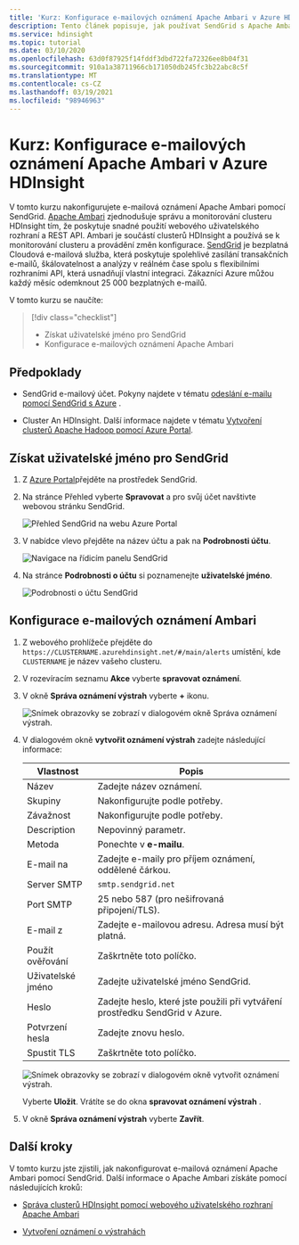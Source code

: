 ```yaml
---
title: 'Kurz: Konfigurace e-mailových oznámení Apache Ambari v Azure HDInsight'
description: Tento článek popisuje, jak používat SendGrid s Apache Ambari pro e-mailová oznámení.
ms.service: hdinsight
ms.topic: tutorial
ms.date: 03/10/2020
ms.openlocfilehash: 63d0f87925f14fddf3dbd722fa72326ee8b04f31
ms.sourcegitcommit: 910a1a38711966cb171050db245fc3b22abc8c5f
ms.translationtype: MT
ms.contentlocale: cs-CZ
ms.lasthandoff: 03/19/2021
ms.locfileid: "98946963"
---
```

# <a name="tutorial-configure-apache-ambari-email-notifications-in-azure-hdinsight"></a>Kurz: Konfigurace e-mailových oznámení Apache Ambari v Azure HDInsight

V tomto kurzu nakonfigurujete e-mailová oznámení Apache Ambari pomocí SendGrid. [Apache Ambari](./hdinsight-hadoop-manage-ambari.md) zjednodušuje správu a monitorování clusteru HDInsight tím, že poskytuje snadné použití webového uživatelského rozhraní a REST API. Ambari je součástí clusterů HDInsight a používá se k monitorování clusteru a provádění změn konfigurace. [SendGrid](https://sendgrid.com/solutions/) je bezplatná Cloudová e-mailová služba, která poskytuje spolehlivé zasílání transakčních e-mailů, škálovatelnost a analýzy v reálném čase spolu s flexibilními rozhraními API, která usnadňují vlastní integraci. Zákazníci Azure můžou každý měsíc odemknout 25 000 bezplatných e-mailů.

V tomto kurzu se naučíte:

> [!div class="checklist"]
> * Získat uživatelské jméno pro SendGrid
> * Konfigurace e-mailových oznámení Apache Ambari

## <a name="prerequisites"></a>Předpoklady

* SendGrid e-mailový účet. Pokyny najdete v tématu [odeslání e-mailu pomocí SendGrid s Azure](../sendgrid-dotnet-how-to-send-email.md) .

* Cluster An HDInsight. Další informace najdete v tématu [Vytvoření clusterů Apache Hadoop pomocí Azure Portal](./hdinsight-hadoop-create-linux-clusters-portal.md).

## <a name="obtain-sendgrid-username"></a>Získat uživatelské jméno pro SendGrid

1. Z [Azure Portal](https://portal.azure.com)přejděte na prostředek SendGrid.

1. Na stránce Přehled vyberte **Spravovat** a pro svůj účet navštivte webovou stránku SendGrid.

    ![Přehled SendGrid na webu Azure Portal](./media/apache-ambari-email/azure-portal-sendgrid-manage.png)

1. V nabídce vlevo přejděte na název účtu a pak na **Podrobnosti účtu**.

    ![Navigace na řídicím panelu SendGrid](./media/apache-ambari-email/sendgrid-dashboard-navigation.png)

1. Na stránce **Podrobnosti o účtu** si poznamenejte **uživatelské jméno**.

    ![Podrobnosti o účtu SendGrid](./media/apache-ambari-email/sendgrid-account-details.png)

## <a name="configure-ambari-e-mail-notification"></a>Konfigurace e-mailových oznámení Ambari

1. Z webového prohlížeče přejděte do `https://CLUSTERNAME.azurehdinsight.net/#/main/alerts` umístění, kde `CLUSTERNAME` je název vašeho clusteru.

1. V rozevíracím seznamu **Akce** vyberte **spravovat oznámení**.

1. V okně **Správa oznámení výstrah** vyberte **+** ikonu.

    ![Snímek obrazovky se zobrazí v dialogovém okně Správa oznámení výstrah.](./media/apache-ambari-email/azure-portal-create-notification.png)

1. V dialogovém okně **vytvořit oznámení výstrah** zadejte následující informace:

    |Vlastnost |Popis |
    |---|---|
    |Název|Zadejte název oznámení.|
    |Skupiny|Nakonfigurujte podle potřeby.|
    |Závažnost|Nakonfigurujte podle potřeby.|
    |Description|Nepovinný parametr.|
    |Metoda|Ponechte v **e-mailu**.|
    |E-mail na|Zadejte e-maily pro příjem oznámení, oddělené čárkou.|
    |Server SMTP|`smtp.sendgrid.net`|
    |Port SMTP|25 nebo 587 (pro nešifrovaná připojení/TLS).|
    |E-mail z|Zadejte e-mailovou adresu. Adresa musí být platná.|
    |Použít ověřování|Zaškrtněte toto políčko.|
    |Uživatelské jméno|Zadejte uživatelské jméno SendGrid.|
    |Heslo|Zadejte heslo, které jste použili při vytváření prostředku SendGrid v Azure.|
    |Potvrzení hesla|Zadejte znovu heslo.|
    |Spustit TLS|Zaškrtněte toto políčko.|

    ![Snímek obrazovky se zobrazí v dialogovém okně vytvořit oznámení výstrah.](./media/apache-ambari-email/ambari-create-alert-notification.png)

    Vyberte **Uložit**. Vrátíte se do okna **spravovat oznámení výstrah** .

1. V okně **Správa oznámení výstrah** vyberte **Zavřít**.

## <a name="next-steps"></a>Další kroky

V tomto kurzu jste zjistili, jak nakonfigurovat e-mailová oznámení Apache Ambari pomocí SendGrid. Další informace o Apache Ambari získáte pomocí následujících kroků:

* [Správa clusterů HDInsight pomocí webového uživatelského rozhraní Apache Ambari](./hdinsight-hadoop-manage-ambari.md)

* [Vytvoření oznámení o výstrahách](https://docs.cloudera.com/HDPDocuments/Ambari-latest/managing-and-monitoring-ambari/content/amb_create_an_alert_notification.html)